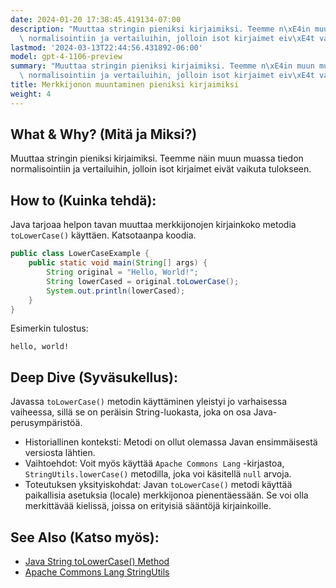 ```yaml
---
date: 2024-01-20 17:38:45.419134-07:00
description: "Muuttaa stringin pieniksi kirjaimiksi. Teemme n\xE4in muun muassa tiedon\
  \ normalisointiin ja vertailuihin, jolloin isot kirjaimet eiv\xE4t vaikuta tulokseen."
lastmod: '2024-03-13T22:44:56.431892-06:00'
model: gpt-4-1106-preview
summary: "Muuttaa stringin pieniksi kirjaimiksi. Teemme n\xE4in muun muassa tiedon\
  \ normalisointiin ja vertailuihin, jolloin isot kirjaimet eiv\xE4t vaikuta tulokseen."
title: Merkkijonon muuntaminen pieniksi kirjaimiksi
weight: 4
---
```


## What & Why? (Mitä ja Miksi?)
Muuttaa stringin pieniksi kirjaimiksi. Teemme näin muun muassa tiedon normalisointiin ja vertailuihin, jolloin isot kirjaimet eivät vaikuta tulokseen.

## How to (Kuinka tehdä):
Java tarjoaa helpon tavan muuttaa merkkijonojen kirjainkoko metodia `toLowerCase()` käyttäen. Katsotaanpa koodia.

```java
public class LowerCaseExample {
    public static void main(String[] args) {
        String original = "Hello, World!";
        String lowerCased = original.toLowerCase();
        System.out.println(lowerCased);
    }
}
```

Esimerkin tulostus:

```
hello, world!
```

## Deep Dive (Syväsukellus):
Javassa `toLowerCase()` metodin käyttäminen yleistyi jo varhaisessa vaiheessa, sillä se on peräisin String-luokasta, joka on osa Java-perusympäristöä.

* Historiallinen konteksti: Metodi on ollut olemassa Javan ensimmäisestä versiosta lähtien.
* Vaihtoehdot: Voit myös käyttää `Apache Commons Lang` -kirjastoa, `StringUtils.lowerCase()` metodilla, joka voi käsitellä `null` arvoja.
* Toteutuksen yksityiskohdat: Javan `toLowerCase()` metodi käyttää paikallisia asetuksia (locale) merkkijonoa pienentäessään. Se voi olla merkittävää kielissä, joissa on erityisiä sääntöjä kirjainkoille.

## See Also (Katso myös):
- [Java String toLowerCase() Method](https://docs.oracle.com/en/java/javase/17/docs/api/java.base/java/lang/String.html#toLowerCase())
- [Apache Commons Lang StringUtils](https://commons.apache.org/proper/commons-lang/apidocs/org/apache/commons/lang3/StringUtils.html#lowerCase-java.lang.String-)
